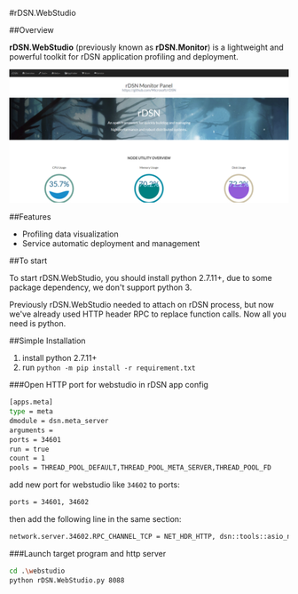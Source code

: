 
#rDSN.WebStudio

##Overview

**rDSN.WebStudio** (previously known as **rDSN.Monitor**) is a lightweight and powerful toolkit for rDSN application profiling and deployment.

![Main Screen](https://raw.githubusercontent.com/mcfatealan/rDSN.Screenshots/master/main.png)

##Features

* Profiling data visualization
* Service automatic deployment and management 


##To start

To start rDSN.WebStudio, you should install python 2.7.11+, due to some package dependency, we don't support python 3.

Previously rDSN.WebStudio needed to attach on rDSN process, but now we've already used HTTP header RPC to replace function calls. Now all you need is python.

##Simple Installation
1. install python 2.7.11+
2. run `python -m pip install -r requirement.txt`

###Open HTTP port for webstudio in rDSN app config

```bash
[apps.meta]
type = meta
dmodule = dsn.meta_server
arguments = 
ports = 34601
run = true
count = 1 
pools = THREAD_POOL_DEFAULT,THREAD_POOL_META_SERVER,THREAD_POOL_FD

```

add new port for webstudio like `34602` to ports:
```bash
ports = 34601, 34602
```

then add the following line in the same section:
```bash
network.server.34602.RPC_CHANNEL_TCP = NET_HDR_HTTP, dsn::tools::asio_network_provider, 65536
```

###Launch target program and http server
```bash
cd .\webstudio
python rDSN.WebStudio.py 8088
```



